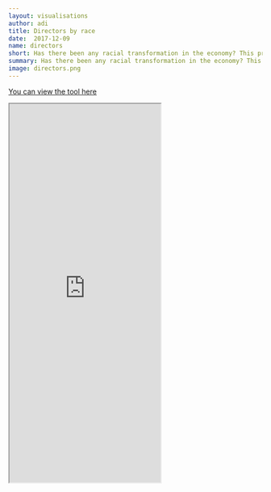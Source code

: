 ```yaml
---
layout: visualisations
author: adi
title: Directors by race
date:  2017-12-09
name: directors
short: Has there been any racial transformation in the economy? This preliminary visualisation helps explore this question.
summary: Has there been any racial transformation in the economy? This preliminary visualisation helps explore this question.
image: directors.png
---
```

[You can view the tool here](https://public.tableau.com/views/DirectorsbyRace/Dashboard1?:embed=y&:display_count=y&:display_static_image=y&:bootstrapWhenNotified=true&:showVizHome=no)

<iframe src="https://public.tableau.com/views/DirectorsbyRace/Dashboard1?:embed=y&:display_count=y&:display_static_image=y&:bootstrapWhenNotified=true&:showVizHome=no" height="750px"></iframe>
